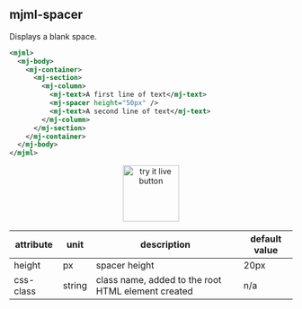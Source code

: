 ## mjml-spacer

Displays a blank space.

```xml
<mjml>
  <mj-body>
    <mj-container>
      <mj-section>
        <mj-column>
          <mj-text>A first line of text</mj-text>
          <mj-spacer height="50px" />
          <mj-text>A second line of text</mj-text>
        </mj-column>
      </mj-section>
    </mj-container>
  </mj-body>
</mjml>
```

<p align="center">
  <a href="https://mjml.io/try-it-live/components/spacer">
    <img width="100px" src="http://imgh.us/TRYITLIVE.svg" alt="try it live button" />
  </a>
</p>

attribute                   | unit        | description                    | default value
----------------------------|-------------|--------------------------------|------------------------------
height                      | px          | spacer height                  | 20px
css-class                   | string      | class name, added to the root HTML element created | n/a
